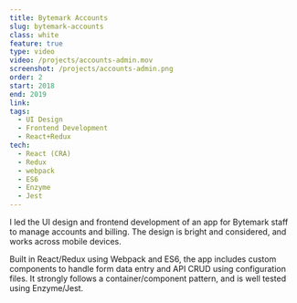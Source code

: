 ```yaml
---
title: Bytemark Accounts
slug: bytemark-accounts
class: white
feature: true
type: video
video: /projects/accounts-admin.mov
screenshot: /projects/accounts-admin.png
order: 2
start: 2018
end: 2019
link:
tags:
  - UI Design
  - Frontend Development
  - React+Redux
tech:
  - React (CRA)
  - Redux
  - webpack
  - ES6
  - Enzyme
  - Jest
---
```

I led the UI design and frontend development of an app for Bytemark staff to manage accounts and billing. The design is bright and considered, and works across mobile devices.

Built in React/Redux using Webpack and ES6, the app includes custom components to handle form data entry and API CRUD using configuration files. It strongly follows a container/component pattern, and is well tested using Enzyme/Jest.
